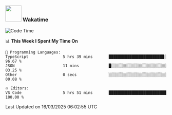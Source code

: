 ### <img src="https://media.giphy.com/media/VgCDAzcKvsR6OM0uWg/giphy.gif" width="50"> Wakatime

  <!--START_SECTION:waka-->
![Code Time](http://img.shields.io/badge/Code%20Time-1%2C514%20hrs%2040%20mins-blue)

📊 **This Week I Spent My Time On** 

```text
💬 Programming Languages: 
TypeScript               5 hrs 39 mins       ████████████████████████░   96.67 % 
JSON                     11 mins             █░░░░░░░░░░░░░░░░░░░░░░░░   03.25 % 
Other                    0 secs              ░░░░░░░░░░░░░░░░░░░░░░░░░   00.08 % 

🔥 Editors: 
VS Code                  5 hrs 51 mins       █████████████████████████   100.00 % 
```


 Last Updated on 16/03/2025 06:02:55 UTC
<!--END_SECTION:waka-->

